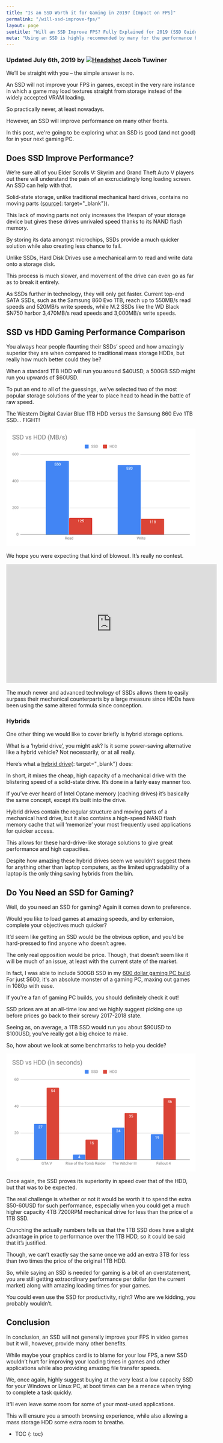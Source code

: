 ```yaml
---
title: "Is an SSD Worth it for Gaming in 2019? [Impact on FPS]" 
permalink: "/will-ssd-improve-fps/"
layout: page
seotitle: "Will an SSD Improve FPS? Fully Explained for 2019 (SSD Guide)" 
meta: "Using an SSD is highly recommended by many for the performance boosts, but will an SSD improve FPS when gaming?"
---
```


<h3 class="page-subtitle">
	Updated July 6th, 2019 by 
	<a href="/about/"><img data-src="/img/profile/close.jpg" class="circle lazyload" alt="Headshot"></a>
	Jacob Tuwiner
</h3>

We’ll be straight with you – the simple answer is no. 

An SSD will not improve your FPS in games, except in the very rare instance in which a game may load textures straight from storage instead of the widely accepted VRAM loading. 

So practically never, at least nowadays.

However, an SSD will improve performance on many other fronts. 

In this post, we're going to be exploring what an SSD is good (and not good) for in your next gaming PC. 

## Does SSD Improve Performance?

We’re sure all of you Elder Scrolls V: Skyrim and Grand Theft Auto V players out there will understand the pain of an excruciatingly long loading screen. An SSD can help with that. 

Solid-state storage, unlike traditional mechanical hard drives, contains no moving parts ([source](https://www.makeuseof.com/tag/solidstate-drives-work-makeuseof-explains/){: target="_blank"}). 

This lack of moving parts not only increases the lifespan of your storage device but gives these drives unrivaled speed thanks to its NAND flash memory.

By storing its data amongst microchips, SSDs provide a much quicker solution while also creating less chance to fail. 

Unlike SSDs, Hard Disk Drives use a mechanical arm to read and write data onto a storage disk. 

This process is much slower, and movement of the drive can even go as far as to break it entirely.

As SSDs further in technology, they will only get faster. Current top-end SATA SSDs, such as the Samsung 860 Evo 1TB, reach up to 550MB/s read speeds and 520MB/s write speeds, while M.2 SSDs like the WD Black SN750 harbor 3,470MB/s read speeds and 3,000MB/s write speeds.

## SSD vs HDD Gaming Performance Comparison

You always hear people flaunting their SSDs’ speed and how amazingly superior they are when compared to traditional mass storage HDDs, but really how much better could they be? 

When a standard 1TB HDD will run you around $40USD, a 500GB SSD might run you upwards of $60USD.

To put an end to all of the guessings, we’ve selected two of the most popular storage solutions of the year to place head to head in the battle of raw speed.

The Western Digital Caviar Blue 1TB HDD versus the Samsung 860 Evo 1TB SSD… FIGHT!

![SSD vs HDD performance test](/img/ssd-improve-fps/test-1.png)

We hope you were expecting that kind of blowout. It’s really no contest.

<div class="vid-container">
<iframe width="560" height="315" src="https://www.youtube.com/embed/hUGt0M6YhsU" frameborder="0" allow="accelerometer; autoplay; encrypted-media; gyroscope; picture-in-picture" allowfullscreen></iframe>
</div>

The much newer and advanced technology of SSDs allows them to easily surpass their mechanical counterparts by a large measure since HDDs have been using the same altered formula since conception.

### Hybrids

One other thing we would like to cover briefly is hybrid storage options.

What is a ‘hybrid drive’, you might ask? Is it some power-saving alternative like a hybrid vehicle? Not necessarily, or at all really. 

Here’s what a [hybrid drive](https://en.wikipedia.org/wiki/Hybrid_drive){: target="_blank"} does:

In short, it mixes the cheap, high capacity of a mechanical drive with the blistering speed of a solid-state drive. It’s done in a fairly easy manner too. 

If you’ve ever heard of Intel Optane memory (caching drives) it’s basically the same concept, except it’s built into the drive.

Hybrid drives contain the regular structure and moving parts of a mechanical hard drive, but it also contains a high-speed NAND flash memory cache that will ‘memorize’ your most frequently used applications for quicker access.

This allows for these hard-drive-like storage solutions to give great performance and high capacities.

Despite how amazing these hybrid drives seem we wouldn’t suggest them for anything other than laptop computers, as the limited upgradability of a laptop is the only thing saving hybrids from the bin.

## Do You Need an SSD for Gaming? 

Well, do you need an SSD for gaming? Again it comes down to preference.

Would you like to load games at amazing speeds, and by extension, complete your objectives much quicker? 

It’d seem like getting an SSD would be the obvious option, and you’d be hard-pressed to find anyone who doesn’t agree.

The only real opposition would be price. Though, that doesn’t seem like it will be much of an issue, at least with the current state of the market. 

In fact, I was able to include 500GB SSD in my [600 dollar gaming PC build](/budget-pcs/600/). For just $600, it's an absolute monster of a gaming PC, maxing out games in 1080p with ease. 

If you're a fan of gaming PC builds, you should definitely check it out! 

SSD prices are at an all-time low and we highly suggest picking one up before prices go back to their screwy 2017-2018 state.

Seeing as, on average, a 1TB SSD would run you about $90USD to $100USD, you’ve really got a big choice to make. 

So, how about we look at some benchmarks to help you decide?

![SSD vs HDD second performance test results](/img/ssd-improve-fps/test-2.png)

Once again, the SSD proves its superiority in speed over that of the HDD, but that was to be expected.

The real challenge is whether or not it would be worth it to spend the extra $50-60USD for such performance, especially when you could get a much higher capacity 4TB 7200RPM mechanical drive for less than the price of a 1TB SSD.

Crunching the actually numbers tells us that the 1TB SSD does have a slight advantage in price to performance over the 1TB HDD, so it could be said that it’s justified. 

Though, we can’t exactly say the same once we add an extra 3TB for less than two times the price of the original 1TB HDD.

So, while saying an SSD is needed for gaming is a bit of an overstatement, you are still getting extraordinary performance per dollar (on the current market) along with amazing loading times for your games. 

You could even use the SSD for productivity, right? Who are we kidding, you probably wouldn’t.

## Conclusion 

In conclusion, an SSD will not generally improve your FPS in video games but it will, however, provide many other benefits.

While maybe your graphics card is to blame for your low FPS, a new SSD wouldn’t hurt for improving your loading times in games and other applications while also providing amazing file transfer speeds.

We, once again, highly suggest buying at the very least a low capacity SSD for your Windows or Linux PC, at boot times can be a menace when trying to complete a task quickly. 

It'll even leave some room for some of your most-used applications. 

This will ensure you a smooth browsing experience, while also allowing a mass storage HDD some extra room to breathe.

* TOC
{: toc}